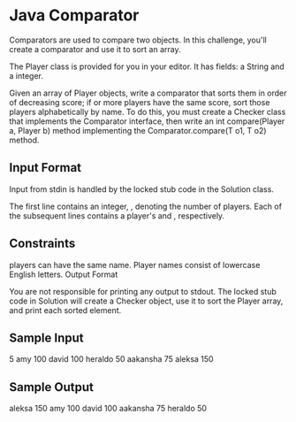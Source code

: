 # Java Comparator
Comparators are used to compare two objects. In this challenge, you'll create a comparator and use it to sort an array.

The Player class is provided for you in your editor. It has  fields: a  String and a  integer.

Given an array of  Player objects, write a comparator that sorts them in order of decreasing score; if  or more players have the same score, sort those players alphabetically by name. To do this, you must create a Checker class that implements the Comparator interface, then write an int compare(Player a, Player b) method implementing the Comparator.compare(T o1, T o2) method.

## Input Format

Input from stdin is handled by the locked stub code in the Solution class.

The first line contains an integer, , denoting the number of players.
Each of the  subsequent lines contains a player's  and , respectively.

## Constraints

players can have the same name.
Player names consist of lowercase English letters.
Output Format

You are not responsible for printing any output to stdout. The locked stub code in Solution will create a Checker object, use it to sort the Player array, and print each sorted element.

## Sample Input

5
amy 100
david 100
heraldo 50
aakansha 75
aleksa 150

## Sample Output

aleksa 150
amy 100
david 100
aakansha 75
heraldo 50
